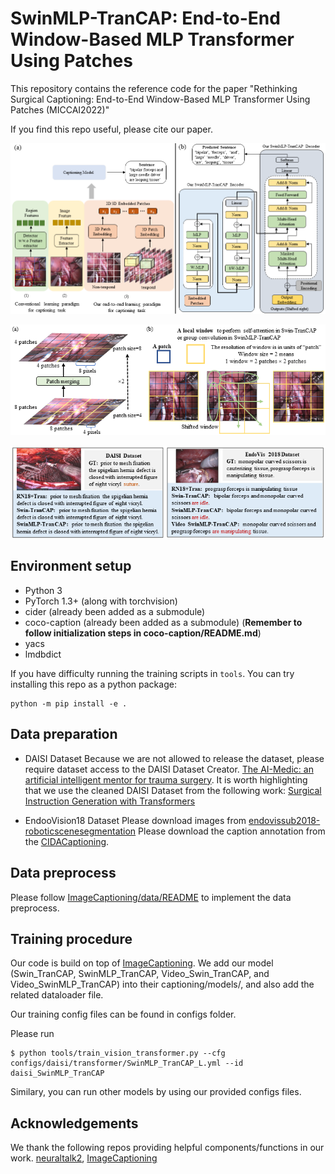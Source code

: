 # SwinMLP-TranCAP: End-to-End Window-Based MLP Transformer Using Patches
This repository contains the reference code for the paper "Rethinking Surgical Captioning: End-to-End Window-Based MLP Transformer Using Patches (MICCAI2022)"

If you find this repo useful, please cite our paper.

<p align="center">
  <img src="figures/Figure1_v3.png" alt="SwinMLP-TranCAP" width="600"/>
</p>

<p align="center">
  <img src="figures/Figure2.png" alt="window-based model using patches" width="600"/>
</p>

<p align="center">
  <img src="figures/Figure3.png" alt="result" width="600"/>
</p>

## Environment setup
- Python 3
- PyTorch 1.3+ (along with torchvision)
- cider (already been added as a submodule)
- coco-caption (already been added as a submodule) (**Remember to follow initialization steps in coco-caption/README.md**)
- yacs
- lmdbdict

If you have difficulty running the training scripts in `tools`. You can try installing this repo as a python package:

```
python -m pip install -e .
```

## Data preparation
- DAISI Dataset
Because we are not allowed to release the dataset, please require dataset access to the DAISI Dataset Creator.
[The AI-Medic: an artificial intelligent mentor for trauma surgery](https://www.tandfonline.com/doi/abs/10.1080/21681163.2020.1835548?journalCode=tciv20).
It is worth highlighting that we use the cleaned DAISI Dataset from the following work:
[Surgical Instruction Generation with Transformers](https://arxiv.org/pdf/2107.06964.pdf)

- EndooVision18 Dataset
Please download images from [endovissub2018-roboticscenesegmentation](https://endovissub2018-roboticscenesegmentation.grand-challenge.org/Data/)
Please download the caption annotation from the [CIDACaptioning](https://github.com/XuMengyaAmy/CIDACaptioning).


## Data preprocess
Please follow [ImageCaptioning/data/README](https://github.com/ruotianluo/ImageCaptioning.pytorch/blob/master/data/README.md) to implement the data preprocess.


## Training procedure
Our code is build on top of [ImageCaptioning](https://github.com/ruotianluo/ImageCaptioning.pytorch). 
We add our model (Swin_TranCAP, SwinMLP_TranCAP, Video_Swin_TranCAP, and Video_SwinMLP_TranCAP) into their captioning/models/, and also add the related dataloader file.

Our training config files can be found in configs folder.

Please run
```
$ python tools/train_vision_transformer.py --cfg configs/daisi/transformer/SwinMLP_TranCAP_L.yml --id daisi_SwinMLP_TranCAP
```

Similary, you can run other models by using our provided configs files.

## Acknowledgements
We thank the following repos providing helpful components/functions in our work.
[neuraltalk2](https://github.com/karpathy/neuraltalk2),
[ImageCaptioning](https://github.com/ruotianluo/ImageCaptioning.pytorch)

